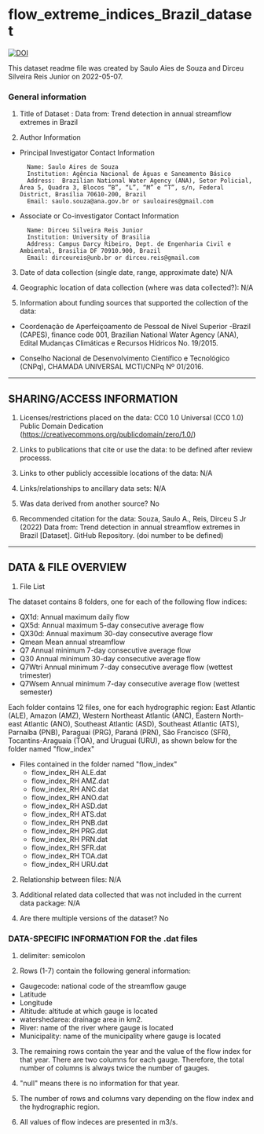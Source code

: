 # flow_extreme_indices_Brazil_dataset
[![DOI](https://zenodo.org/badge/490340976.svg)](https://zenodo.org/badge/latestdoi/490340976)


This dataset readme file was created by Saulo Aies de Souza and Dirceu Silveira Reis Junior on 2022-05-07.

### General information

1. Title of Dataset : Data from: Trend detection in annual streamflow extremes in Brazil

2. Author Information

- Principal Investigator Contact Information

        Name: Saulo Aires de Souza
        Institution: Agência Nacional de Águas e Saneamento Básico
        Address:  Brazilian National Water Agency (ANA), Setor Policial, Área 5, Quadra 3, Blocos “B”, “L”, “M” e “T”, s/n, Federal District, Brasília 70610-200, Brazil
        Email: saulo.souza@ana.gov.br or sauloaires@gmail.com
           
- Associate or Co-investigator Contact Information

        Name: Dirceu Silveira Reis Junior
        Institution: University of Brasilia
        Address: Campus Darcy Ribeiro, Dept. de Engenharia Civil e Ambiental, Brasilia DF 70910.900, Brazil
        Email: dirceureis@unb.br or dirceu.reis@gmail.com 


3. Date of data collection (single date, range, approximate date) <suggested format YYYYMMDD> N/A

4. Geographic location of data collection (where was data collected?): N/A

5. Information about funding sources that supported the collection of the data: 

- Coordenação de Aperfeiçoamento de Pessoal de Nível Superior -Brazil (CAPES), finance code 001, Brazilian National Water Agency (ANA), Edital Mudanças Climáticas e Recursos Hídricos No. 19/2015.

- Conselho Nacional de Desenvolvimento Científico e Tecnológico (CNPq), CHAMADA UNIVERSAL MCTI/CNPq Nº 01/2016.


--------------------------
SHARING/ACCESS INFORMATION
-------------------------- 

1. Licenses/restrictions placed on the data:  CC0 1.0 Universal (CC0 1.0) Public Domain Dedication  (https://creativecommons.org/publicdomain/zero/1.0/)

2. Links to publications that cite or use the data:  to be defined after review processs.

3. Links to other publicly accessible locations of the data: N/A

4. Links/relationships to ancillary data sets: N/A

5. Was data derived from another source? No

6. Recommended citation for the data: Souza, Saulo A., Reis, Dirceu S Jr (2022) Data from: Trend detection in annual streamflow extremes in Brazil [Dataset]. GitHub Repository. (doi number to be defined)

---------------------
DATA & FILE OVERVIEW
---------------------

1. File List      

The dataset contains 8 folders, one for each of the following flow indices: 

- QX1d:	Annual maximum daily flow
- QX5d:	Annual maximum 5-day consecutive average flow
- QX30d:	Annual maximum 30-day consecutive average flow
- Qmean	Mean annual streamflow
- Q7	Annual minimum 7-day consecutive average flow
- Q30	Annual minimum 30-day consecutive average flow
- Q7Wtri	Annual minimum 7-day consecutive average flow (wettest trimester)
- Q7Wsem	Annual minimum 7-day consecutive average flow (wettest semester)

Each folder contains 12 files, one for each hydrographic region: East Atlantic (ALE), Amazon (AMZ), Western Northeast Atlantic (ANC), Eastern North-east Atlantic (ANO), Southeast Atlantic (ASD), Southeast Atlantic (ATS), Parnaíba (PNB), Paraguai (PRG), Paraná (PRN), São Francisco (SFR), Tocantins-Araguaia (TOA), and Uruguai (URU), as shown below for the folder named "flow_index" 

- Files contained in the folder named "flow_index"
  - flow_index_RH ALE.dat
  - flow_index_RH AMZ.dat
  - flow_index_RH ANC.dat
  - flow_index_RH ANO.dat
  - flow_index_RH ASD.dat
  - flow_index_RH ATS.dat
  - flow_index_RH PNB.dat
  - flow_index_RH PRG.dat
  - flow_index_RH PRN.dat
  - flow_index_RH SFR.dat
  - flow_index_RH TOA.dat
  - flow_index_RH URU.dat
  
2. Relationship between files: N/A

3. Additional related data collected that was not included in the current data package: N/A

4. Are there multiple versions of the dataset? No


### DATA-SPECIFIC INFORMATION FOR the .dat files

1. delimiter: semicolon

2. Rows (1-7) contain the following general information:

- Gaugecode: national code of the streamflow gauge
- Latitude
- Longitude
- Altitude: altitude at which gauge is located
- watershedarea: drainage area in km2.
- River: name of the river where gauge is located
- Municipality: name of the municipality where gauge is located

3. The remaining rows contain the year and the value of the flow index for that year. There are two columns for each gauge. Therefore, the total number of columns is always twice the number of gauges.

4. "null" means there is no information for that year.

5. The number of rows and columns vary depending on the flow index and the hydrographic region.

6. All values of flow indeces are presented in m3/s.

